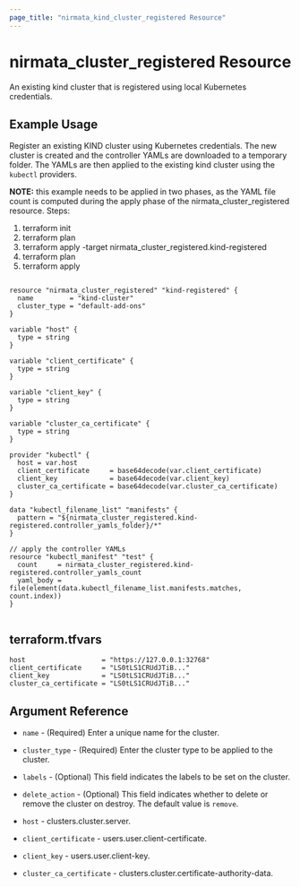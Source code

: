 ```yaml
---
page_title: "nirmata_kind_cluster_registered Resource"
---
```


# nirmata_cluster_registered Resource

An existing kind cluster that is registered using local Kubernetes credentials.

## Example Usage

Register an existing KIND cluster using Kubernetes credentials. The new cluster is created and the controller YAMLs are downloaded to a temporary folder. The YAMLs are then applied to the existing kind cluster using the `kubectl` providers.

**NOTE:** this example needs to be applied in two phases, as the YAML file count is computed during the apply phase of the nirmata_cluster_registered resource. Steps:
1. terraform init
2. terraform plan 
3. terraform apply -target nirmata_cluster_registered.kind-registered
4. terraform plan
5. terraform apply

```hcl

resource "nirmata_cluster_registered" "kind-registered" {
  name         = "kind-cluster"
  cluster_type = "default-add-ons"
}

variable "host" {
  type = string
}

variable "client_certificate" {
  type = string
}

variable "client_key" {
  type = string
}

variable "cluster_ca_certificate" {
  type = string
}

provider "kubectl" {
  host = var.host
  client_certificate     = base64decode(var.client_certificate)
  client_key             = base64decode(var.client_key)
  cluster_ca_certificate = base64decode(var.cluster_ca_certificate)
}

data "kubectl_filename_list" "manifests" {
  pattern = "${nirmata_cluster_registered.kind-registered.controller_yamls_folder}/*"
}

// apply the controller YAMLs
resource "kubectl_manifest" "test" {
  count     = nirmata_cluster_registered.kind-registered.controller_yamls_count
  yaml_body = file(element(data.kubectl_filename_list.manifests.matches, count.index))
}


```

## terraform.tfvars
```
host                   = "https://127.0.0.1:32768"
client_certificate     = "LS0tLS1CRUdJTiB..."
client_key             = "LS0tLS1CRUdJTiB..."
cluster_ca_certificate = "LS0tLS1CRUdJTiB..."
```


## Argument Reference

* `name` - (Required) Enter a unique name for the cluster.
* `cluster_type` - (Required) Enter the cluster type to be applied to the cluster.
* `labels` - (Optional) This field indicates the labels to be set on the cluster.
* `delete_action` - (Optional) This field indicates whether to delete or remove the cluster on destroy. The default value is `remove`.

* `host` -  clusters.cluster.server.
* `client_certificate` - users.user.client-certificate.
* `client_key` - users.user.client-key.
* `cluster_ca_certificate` - clusters.cluster.certificate-authority-data.



